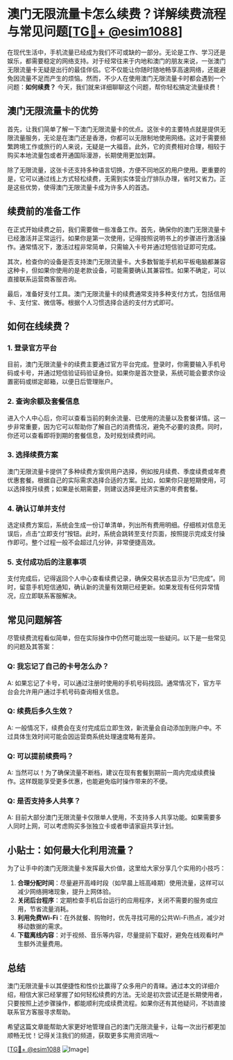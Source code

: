 # 澳门无限流量卡怎么续费？详解续费流程与常见问题[[TG💪+ @esim1088](https://t.me/s/esim1088)]

在现代生活中，手机流量已经成为我们不可或缺的一部分。无论是工作、学习还是娱乐，都需要稳定的网络支持。对于经常往来于内地和澳门的朋友来说，一张澳门无限流量卡无疑是出行的最佳伴侣。它不仅能让你随时随地畅享高速网络，还能避免因流量不足而产生的烦恼。然而，不少人在使用澳门无限流量卡时都会遇到一个问题：**如何续费？** 今天，我们就来详细聊聊这个问题，帮你轻松搞定流量续费！

## 澳门无限流量卡的优势

首先，让我们简单了解一下澳门无限流量卡的优点。这张卡的主要特点就是提供无限流量服务，无论是在澳门还是香港，你都可以无限制地使用网络。这对于需要频繁跨境工作或旅行的人来说，无疑是一大福音。此外，它的资费相对合理，相较于购买本地流量包或者开通国际漫游，长期使用更加划算。

除了无限流量，这张卡还支持多种语言切换，方便不同地区的用户使用。更重要的是，它可以通过线上方式轻松续费，无需到实体营业厅排队办理，省时又省力。正是这些优势，使得澳门无限流量卡成为许多人的首选。

## 续费前的准备工作

在正式开始续费之前，我们需要做一些准备工作。首先，确保你的澳门无限流量卡已经激活并正常运行。如果你是第一次使用，记得按照说明书上的步骤进行激活操作。通常情况下，激活过程非常简单，只需输入卡号并通过短信验证即可完成。

其次，检查你的设备是否支持澳门无限流量卡。大多数智能手机和平板电脑都兼容这种卡，但如果你使用的是老款设备，可能需要确认其兼容性。如果不确定，可以直接联系运营商客服咨询。

最后，准备好支付工具。澳门无限流量卡的续费通常支持多种支付方式，包括信用卡、支付宝、微信等。根据个人习惯选择合适的支付方式即可。

## 如何在线续费？

### 1. 登录官方平台

目前，澳门无限流量卡的续费主要通过官方平台完成。登录时，你需要输入手机号码或卡号，并通过短信验证码验证身份。如果你是首次登录，系统可能会要求你设置密码或绑定邮箱，以便日后管理账户。

### 2. 查询余额及套餐信息

进入个人中心后，你可以查看当前的剩余流量、已使用的流量以及套餐详情。这一步非常重要，因为它可以帮助你了解自己的消费情况，避免不必要的浪费。同时，你还可以查看即将到期的套餐信息，及时规划续费时间。

### 3. 选择续费方案

澳门无限流量卡提供了多种续费方案供用户选择，例如按月续费、季度续费或年费优惠套餐。根据自己的实际需求选择合适的方案。比如，如果你只是短期使用，可以选择按月续费；如果是长期需要，则建议选择更经济实惠的年费套餐。

### 4. 确认订单并支付

选定续费方案后，系统会生成一份订单清单，列出所有费用明细。仔细核对信息无误后，点击“立即支付”按钮。此时，系统会跳转至支付页面，按照提示完成支付操作即可。整个过程一般不会超过几分钟，非常便捷高效。

### 5. 支付成功后的注意事项

支付完成后，记得返回个人中心查看续费记录，确保交易状态显示为“已完成”。同时，留意手机短信通知，确认新的流量有效期已经更新。如果发现有任何异常情况，应立即联系客服解决。

## 常见问题解答

尽管续费流程看似简单，但在实际操作中仍然可能出现一些疑问。以下是一些常见的问题及其答案：

### Q: 我忘记了自己的卡号怎么办？
A: 如果忘记了卡号，可以通过注册时使用的手机号码找回。通常情况下，官方平台会允许用户通过手机号码查询相关信息。

### Q: 续费后多久生效？
A: 一般情况下，续费会在支付完成后立即生效，新流量会自动添加到账户中。不过具体生效时间可能会因运营商系统处理速度略有差异。

### Q: 可以提前续费吗？
A: 当然可以！为了确保流量不断档，建议在现有套餐到期前一周内完成续费操作。这样既能享受更多优惠，也能避免临时操作带来的不便。

### Q: 是否支持多人共享？
A: 目前大部分澳门无限流量卡仅限单人使用，不支持多人共享功能。如果需要多人同时上网，可以考虑购买多张独立卡或者申请家庭共享计划。

## 小贴士：如何最大化利用流量？

为了让手中的澳门无限流量卡发挥最大价值，这里给大家分享几个实用的小技巧：

1. **合理分配时间**：尽量避开高峰时段（如早晨上班高峰期）使用流量，这样可以减少网络拥堵现象，提升上网体验。
2. **关闭后台程序**：定期检查手机后台运行的应用程序，关闭不需要的服务或应用，节省流量消耗。
3. **利用免费Wi-Fi**：在外就餐、购物时，优先寻找可用的公共Wi-Fi热点，减少对移动数据的需求。
4. **下载离线内容**：对于视频、音乐等内容，尽量提前下载好，避免在线观看时产生额外流量费用。

## 总结

澳门无限流量卡以其便捷性和性价比赢得了众多用户的青睐。通过本文的详细介绍，相信大家已经掌握了如何轻松续费的方法。无论是初次尝试还是长期使用者，只要按照上述步骤操作，都能顺利完成续费流程。如果你还有其他疑问，不妨直接联系官方客服寻求帮助。

希望这篇文章能帮助大家更好地管理自己的澳门无限流量卡，让每一次出行都更加顺畅无忧！记得关注我们的频道，获取更多实用资讯哦～

[[TG💪+ @esim1088](https://t.me/s/esim1088) ![Image](https://i.postimg.cc/4NQfJmqS/Snipaste-2025-05-13-00-14-12.png)]
